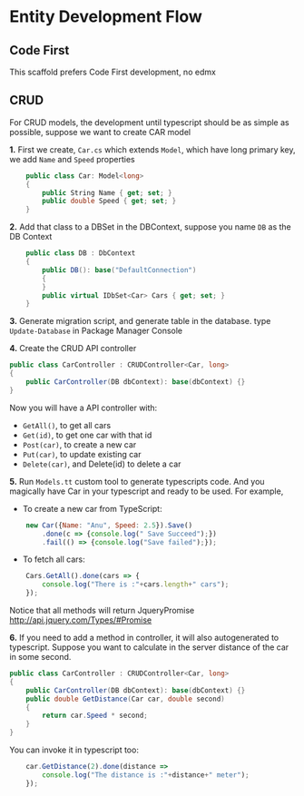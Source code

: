 # Entity Development Flow

## Code First

This scaffold prefers Code First development, no edmx

## CRUD

For CRUD models, the development until typescript should be as simple as possible, suppose we want to create CAR model

**1.** First we create, `Car.cs` which extends `Model`, which have long primary key, we add `Name` and `Speed` properties

```csharp
    public class Car: Model<long>
    {
        public String Name { get; set; }
        public double Speed { get; set; }
    }
```

**2.**  Add that class to a DBSet in the DBContext, suppose you name `DB` as the DB Context 

```csharp
    public class DB : DbContext 
    {
        public DB(): base("DefaultConnection")
        { 
        }
        public virtual IDbSet<Car> Cars { get; set; }
    }
```

**3.**  Generate migration script, and generate table in the database. type `Update-Database` in Package Manager Console

**4.**  Create the CRUD API controller

```csharp
public class CarController : CRUDController<Car, long>
{
    public CarController(DB dbContext): base(dbContext) {}
}
```

Now you will have a API controller with:
- `GetAll()`, to get all cars
- `Get(id)`, to get one car with that id
- `Post(car)`, to create a new car
- `Put(car)`, to update existing car
- `Delete(car)`, and Delete(id) to delete a car

**5.**  Run `Models.tt` custom tool to generate typescripts code. And you magically have Car in your typescript and ready to be used. For example,
- To create a new car from TypeScript:

```javascript
    new Car({Name: "Anu", Speed: 2.5}).Save()
        .done(c => {console.log(" Save Succeed");})
        .fail(() => {console.log("Save failed");});
```
- To fetch all cars:

```javascript
    Cars.GetAll().done(cars => {
        console.log("There is :"+cars.length+" cars");
    });
```
Notice that all methods will return JqueryPromise http://api.jquery.com/Types/#Promise

**6.**  If you need to add a method in controller, it will also autogenerated to typescript. Suppose you want to calculate in the server distance of the car in some second.

```csharp
public class CarController : CRUDController<Car, long>
{
    public CarController(DB dbContext): base(dbContext) {}
    public double GetDistance(Car car, double second)
    {
        return car.Speed * second;
    }
}
```
You can invoke it in typescript too:

```javascript
    car.GetDistance(2).done(distance =>
        console.log("The distance is :"+distance+" meter");
    });
```
